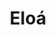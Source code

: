 ---
title: Eloá
artigo: a
picture: /images/e/Eloa.jpg
background: /images/fundos/circles01.jpg
style: style-verde2
description: Significado do nome Eloá
full-description:  Está aí um nome diretamente conectado com o Divino! Derivado do hebraico, Eloah, significa Deus e a proximidade com o sublime, o Altíssimo. No mundo, digamos, terreno, costuma ser criativa, otimista e desligada das coisas banais. Nem poderia ser diferente, em se tratando de um nome tão forte e significativo!
---